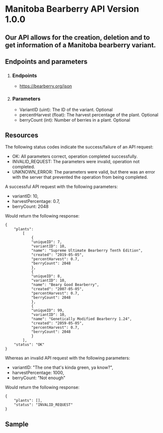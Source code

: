 
# Manitoba Bearberry API Version 1.0.0

## Our API allows for the creation, deletion and to get information of a Manitoba bearberry variant.

## Endpoints and parameters
1. ### Endpoints
   * https://bearberry.org/json

2. ### Parameters
    * VariantID (uint): The ID of the variant. Optional
    * percentHarvest (float): The harvest percentage of the plant. Optional
    * berryCount (int): Number of berries in a plant. Optional

## Resources

The following status codes indicate the success/failure of an API request:
* OK: All parameters correct, operation completed successfully.
* INVALID_REQUEST: The parameters were invalid, operation not completed.
* UNKNOWN_ERROR: The parameters were valid, but there was an error with the server that prevented the operation from being completed.

A successful API request with the following parameters:
* variantID: 10,
* harvestPercentage: 0.7,
* berryCount: 2048

Would return the following response:

```
{
    "plants": 
        [
            {
            "uniqueID": 7,
            "variantID": 10,
            "name": "Supreme Ultimate Bearberry Tenth Edition",
            "created": "2019-05-05",
            "percentHarvest": 0.7,
            "berryCount": 2048
            },
            {
            "uniqueID": 8,
            "variantID": 10,
            "name": "Beary Good Bearberry",
            "created": "2007-05-05",
            "percentHarvest": 0.7,
            "berryCount": 2048
            },
            {
            "uniqueID": 99,
            "variantID": 10,
            "name": "Genetically Modified Bearberry 1.24",
            "created": "2059-05-05",
            "percentHarvest": 0.7,
            "berryCount": 2048
            }
        ],
    "status": "OK"
}
```

Whereas an invalid API request with the following parameters:
* variantID: "The one that's kinda green, ya know?",
* harvestPercentage: 1000,
* berryCount: "Not enough"

Would return the following response:

```
{
    "plants": [],
    "status": "INVALID_REQUEST"
}
```

## Sample
